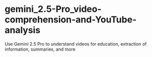 # gemini_2.5-Pro_video-comprehension-and-YouTube-analysis
Use Gemini 2.5 Pro to understand videos for education, extraction of information, summaries, and more
